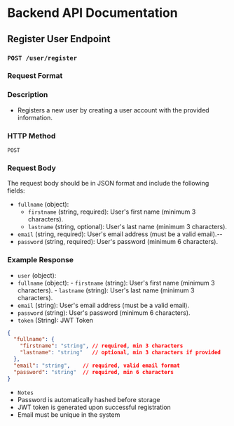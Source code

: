# Backend API Documentation

## Register User Endpoint

### `POST /user/register`

### Request Format

### Description
- Registers a new user by creating a user account with the provided information.

### HTTP Method

`POST`

### Request Body
The request body should be in JSON format and include the following fields:

- `fullname` (object):
   - `firstname` (string, required): User's first name (minimum 3 characters).
   - `lastname` (string, optional): User's last name (minimum 3 characters).
- `email` (string, required): User's email address (must be a valid email).--
- `password` (string, required): User's password (minimum 6 characters).

### Example Response

- `user` (object):
 - `fullname` (object):
       - `firstname` (string): User's first name (minimum 3 characters).
       - `lastname` (string): User's last name (minimum 3 characters).
- `email` (string): User's email address (must be a valid email).
- `password` (string): User's password (minimum 6 characters).
- `token` (String): JWT Token

```json
{
  "fullname": {
    "firstname": "string", // required, min 3 characters
    "lastname": "string"   // optional, min 3 characters if provided
  },
  "email": "string",    // required, valid email format
  "password": "string"  // required, min 6 characters
}

```
- `Notes`
- Password is automatically hashed before storage
- JWT token is generated upon successful registration
- Email must be unique in the system
```
